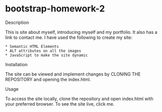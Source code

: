 # bootstrap-homework-2

Description

This is site about myself, introducing myself and my portfolio. It also has a link to contact me. I have used the following to create my site:

  	* Semantic HTML Elements
	* ALT attributes on all the images
	* JavaScript to make the site dynamic
	

Installation

The site can be viewed and implement changes by CLONING THE REPOSITORY and opening the index.html.


Usage

To access the site locally, clone the repository and open index.html with your preferred browser.
To see the site live, click me.

